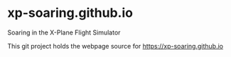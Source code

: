 # xp-soaring.github.io
Soaring in the X-Plane Flight Simulator

 This git project holds the webpage source for https://xp-soaring.github.io

